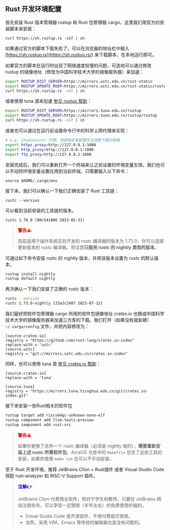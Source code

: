 ## Rust 开发环境配置

首先安装 Rust 版本管理器 rustup 和 Rust 包管理器 cargo，这里我们用官方的安装脚本来安装：

`curl https://sh.rustup.rs -sSf | sh`

如果通过官方的脚本下载失败了，可以在浏览器的地址栏中输入 [https://sh.rustup.rs](https://sh.rustup.rs/) 来下载脚本，在本地运行即可。

如果官方的脚本在运行时出现了网络速度较慢的问题，可选地可以通过修改 rustup 的镜像地址（修改为中国科学技术大学的镜像服务器）来加速：

```bash
export RUSTUP_DIST_SERVER=https://mirrors.ustc.edu.cn/rust-static
export RUSTUP_UPDATE_ROOT=https://mirrors.ustc.edu.cn/rust-static/rustup
curl https://sh.rustup.rs -sSf | sh
```

或者使用 tuna 源来加速 [参见 rustup 帮助](https://mirrors.tuna.tsinghua.edu.cn/help/rustup/)：

```bash
export RUSTUP_DIST_SERVER=https://mirrors.tuna.edu.cn/rustup
export RUSTUP_UPDATE_ROOT=https://mirrors.tuna.edu.cn/rustup/rustup
curl https://sh.rustup.rs -sSf | sh
```

或者也可以通过在运行前设置命令行中的科学上网代理来实现：

```bash
# e.g. Shadowsocks 代理，请根据自身配置灵活调整下面的链接
export https_proxy=http://127.0.0.1:1080
export http_proxy=http://127.0.0.1:1080
export ftp_proxy=http://127.0.0.1:1080
```

安装完成后，我们可以重新打开一个终端来让之前设置的环境变量生效。我们也可以手动将环境变量设置应用到当前终端，只需要输入以下命令：

`source $HOME/.cargo/env`

接下来，我们可以确认一下我们正确安装了 Rust 工具链：

`rustc --version`

可以看到当前安装的工具链的版本。

`rustc 1.70.0 (90c541806 2023-05-31)`

><font color=red>**警告⚠️**</font>  
>
>目前适用于操作系统实验开发的 rustc 编译器的版本为 1.73.0，你可以选择更新版本的 rustc 编译器。但注意**只能用 rustc 的 nightly 类型的版本**。

可通过如下命令安装 rustc 的 nightly 版本，并把该版本设置为 rustc 的默认版本。

```bash
rustup install nightly
rustup default nightly
```

再次确认一下我们安装了正确的 rustc  版本：

```bash
rustc --version
rustc 1.73.0-nightly (33a2c2487 2023-07-12)
```

我们最好把软件包管理器 cargo 所用的软件包镜像地址 crates.io 也换成中国科学技术大学的镜像服务器来加速三方库的下载。我们打开（如果没有就新建） `~/.cargo/config` 文件，并把内容修改为：

```
[source.crates-io]
registry = "https://github.com/rust-lang/crates.io-index"
replace-with = 'ustc'
[source.ustc]
registry = "git://mirrors.ustc.edu.cn/crates.io-index"
```

同样，也可以使用 tuna 源 [参见 crates.io 帮助](https://mirrors.tuna.tsinghua.edu.cn/help/crates.io-index.git/)：

```
[source.crates-io]
replace-with = 'tuna'

[source.tuna]
registry = "https://mirrors.tuna.tsinghua.edu.cn/git/crates.io-index.git"
```

接下来安装一些Rust相关的软件包

```bash
rustup target add riscv64gc-unknown-none-elf
rustup component add llvm-tools-preview
rustup component add rust-src
```

> <font color=red>**警告⚠️**</font>  
>
> 如果你更换了另外一个 rustc 编译器（必须是 nightly 版的），**需要重新安装上述 rustc 所需软件包**。ArceOS 仓库中的 `Makefile` 包含了这些工具的安装，如果你使用 `make run` 也可以不手动安装。

至于 Rust 开发环境，推荐 JetBrains Clion + Rust插件 或者 Visual Studio Code 搭配 rust-analyzer 和 RISC-V Support 插件。

> <font color=blue>**注解👉**</font>  
>
> JetBrains Clion 付费商业软件，但对于学生和教师，只要在 JetBrains 网站注册账号，可以享受一定期限（半年左右）的免费使用的福利。
>
> - Visual Studio Code 是开源软件，不用付费就可使用。
> - 当然，采用 VIM，Emacs 等传统的编辑器也是没有问题的。
